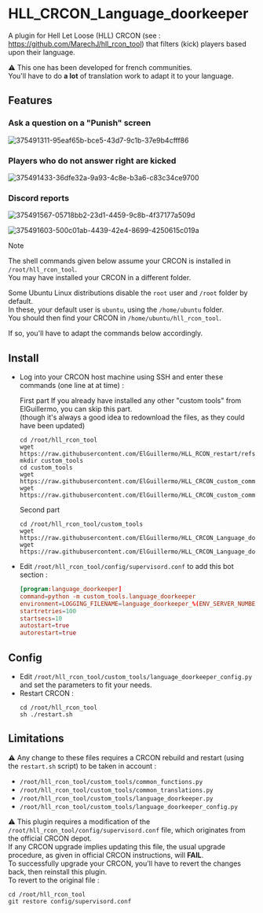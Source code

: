 # HLL_CRCON_Language_doorkeeper
A plugin for Hell Let Loose (HLL) CRCON (see : https://github.com/MarechJ/hll_rcon_tool)
that filters (kick) players based upon their language.

⚠️ This one has been developed for french communities.  
You'll have to do **a lot** of translation work to adapt it to your language.

## Features

### Ask a question on a "Punish" screen 
![375491311-95eaf65b-bce5-43d7-9c1b-37e9b4cfff86](https://github.com/user-attachments/assets/5ff37c39-f1e7-4330-b697-5adbb4f69d16)

### Players who do not answer right are kicked
![375491433-36dfe32a-9a93-4c8e-b3a6-c83c34ce9700](https://github.com/user-attachments/assets/335cd921-819d-494f-914e-169cae085337)

### Discord reports
![375491567-05718bb2-23d1-4459-9c8b-4f37177a509d](https://github.com/user-attachments/assets/4208f365-2e74-4052-9af7-d2579710c331)

![375491603-500c01ab-4439-42e4-8699-4250615c019a](https://github.com/user-attachments/assets/7b300e13-4bc5-47a4-a7bb-7d4daa932c38)

> [!NOTE]
> The shell commands given below assume your CRCON is installed in `/root/hll_rcon_tool`.  
> You may have installed your CRCON in a different folder.  
>   
> Some Ubuntu Linux distributions disable the `root` user and `/root` folder by default.  
> In these, your default user is `ubuntu`, using the `/home/ubuntu` folder.  
> You should then find your CRCON in `/home/ubuntu/hll_rcon_tool`.  
>   
> If so, you'll have to adapt the commands below accordingly.

## Install
- Log into your CRCON host machine using SSH and enter these commands (one line at at time) :  

  First part
  If you already have installed any other "custom tools" from ElGuillermo, you can skip this part.  
  (though it's always a good idea to redownload the files, as they could have been updated)
  ```shell
  cd /root/hll_rcon_tool
  wget https://raw.githubusercontent.com/ElGuillermo/HLL_RCON_restart/refs/heads/main/restart.sh
  mkdir custom_tools
  cd custom_tools
  wget https://raw.githubusercontent.com/ElGuillermo/HLL_CRCON_custom_common_functions.py/refs/heads/main/common_functions.py
  wget https://raw.githubusercontent.com/ElGuillermo/HLL_CRCON_custom_common_translations.py/refs/heads/main/common_translations.py
  ```
  Second part
  ```shell
  cd /root/hll_rcon_tool/custom_tools
  wget https://raw.githubusercontent.com/ElGuillermo/HLL_CRCON_Language_doorkeeper/refs/heads/main/hll_rcon_tool/custom_tools/language_doorkeeper.py
  wget https://raw.githubusercontent.com/ElGuillermo/HLL_CRCON_Language_doorkeeper/refs/heads/main/hll_rcon_tool/custom_tools/language_doorkeeper_config.py
  ```
- Edit `/root/hll_rcon_tool/config/supervisord.conf` to add this bot section :  
  ```conf
  [program:language_doorkeeper]  
  command=python -m custom_tools.language_doorkeeper  
  environment=LOGGING_FILENAME=language_doorkeeper_%(ENV_SERVER_NUMBER)s.log  
  startretries=100  
  startsecs=10  
  autostart=true  
  autorestart=true  
  ```

## Config
- Edit `/root/hll_rcon_tool/custom_tools/language_doorkeeper_config.py` and set the parameters to fit your needs.  
- Restart CRCON :  
  ```shell
  cd /root/hll_rcon_tool  
  sh ./restart.sh
  ```

## Limitations
⚠️ Any change to these files requires a CRCON rebuild and restart (using the `restart.sh` script) to be taken in account :  
- `/root/hll_rcon_tool/custom_tools/common_functions.py`
- `/root/hll_rcon_tool/custom_tools/common_translations.py`  
- `/root/hll_rcon_tool/custom_tools/language_doorkeeper.py`  
- `/root/hll_rcon_tool/custom_tools/language_doorkeeper_config.py`

⚠️ This plugin requires a modification of the `/root/hll_rcon_tool/config/supervisord.conf` file, which originates from the official CRCON depot.  
If any CRCON upgrade implies updating this file, the usual upgrade procedure, as given in official CRCON instructions, will **FAIL**.  
To successfully upgrade your CRCON, you'll have to revert the changes back, then reinstall this plugin.  
To revert to the original file :  
```shell
cd /root/hll_rcon_tool
git restore config/supervisord.conf
```
